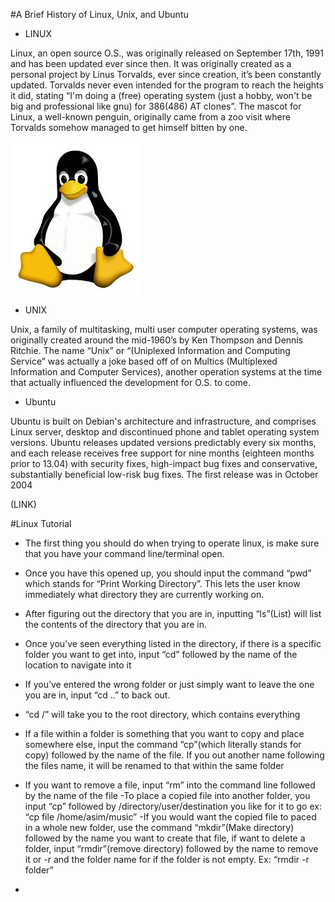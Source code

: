 #A Brief History of Linux, Unix, and Ubuntu
- LINUX

Linux, an open source O.S., was originally released on September 17th, 1991 and has been updated ever since then.
It was originally created as a personal project by Linus Torvalds, ever since creation, it’s been constantly updated. 
Torvalds never even intended for the program to reach the heights it did, stating “I'm doing a (free) operating system (just a hobby, won't be big and professional like gnu) for 386(486) AT clones”. 
The mascot for Linux, a well-known penguin, originally came from a zoo visit where Torvalds somehow managed to get himself bitten by one. 

![alt text](images/penguin.jpg)

- UNIX

Unix,  a family of multitasking, multi user computer operating systems, was originally created around the mid-1960’s by Ken Thompson and Dennis Ritchie. 
The name “Unix” or “(Uniplexed Information and Computing Service” was actually a joke based off of on Multics (Multiplexed Information and Computer Services), 
another operation systems at the time that actually influenced the development for O.S. to come.


- Ubuntu

Ubuntu is built on Debian's architecture and infrastructure, and comprises Linux server, desktop and discontinued phone and tablet operating system versions.
Ubuntu releases updated versions predictably every six months, and each release receives free support for nine months (eighteen months prior to 13.04) with security fixes, high-impact bug fixes and conservative, 
substantially beneficial low-risk bug fixes. The first release was in October 2004

(LINK)

#Linux Tutorial
- The first thing you should do when trying to operate linux, is make sure that you have your 
command line/terminal open.
- Once you have this opened up, you should input the command “pwd” which stands for “Print Working Directory”. This lets the user know immediately what directory they are currently working on.
- After figuring out the directory that you are in, inputting “ls”(List) will list the contents of the directory that you are in.
- Once you’ve seen everything listed in the directory, if there is a specific folder you want to get into, input “cd” followed by the name of the location to navigate into it 
-  If you’ve entered the wrong folder or just simply want to leave the one you are in, input “cd ..” to back out.     
-  “cd /” will take you to the root directory, which contains everything
- If a file within a folder is something that you want to copy and place somewhere else, input the command “cp”(which literally stands for copy) followed by the name of the file.   If you out another name following the files name, it will be renamed to that within the same folder
- If you want to remove a file, input “rm” into the command line followed by the name of the file
-To place a copied file into another folder, you input “cp” followed by /directory/user/destination you like for it to go ex: “cp file /home/asim/music”
-If you would want the copied file to paced in a whole new folder, use the command “mkdir”(Make directory) followed by the name you want  to create that file, if want to delete a folder, input “rmdir”(remove directory) followed by the name to remove it or -r and the folder name for if the folder is not empty. Ex: “rmdir -r folder”

-
